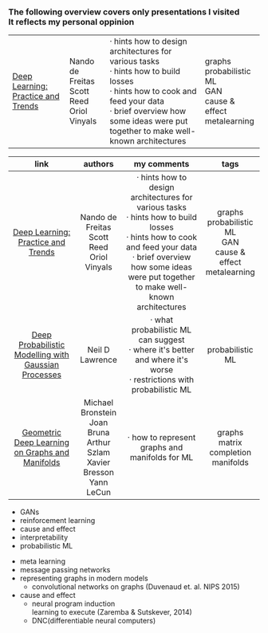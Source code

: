 ### The following overview covers only presentations I visited<br>It reflects my personal oppinion

<table>
<tbody>
<tr>
    <td><a href="https://www.facebook.com/nipsfoundation/videos/1552060484885185/">Deep Learning: Practice and Trends</a></td><td>Nando de Freitas <br>Scott Reed <br>Oriol Vinyals</td><td>· hints how to design architectures for various tasks <br> · hints how to build losses <br> · hints how to cook and feed your data <br>· brief overview how some ideas were put together to make well-known architectures</td><td>graphs<br>probabilistic ML<br>GAN<br>cause & effect<br>metalearning</td>
</tr>
</tbody>
</table>


| link | authors | my comments | tags |
| :------------: | :-------------: | :-------------: | :-------------: |
[Deep Learning: Practice and Trends](https://www.facebook.com/nipsfoundation/videos/1552060484885185/) | Nando de Freitas <br>Scott Reed <br>Oriol Vinyals | · hints how to design architectures for various tasks <br> · hints how to build losses <br> · hints how to cook and feed your data <br>· brief overview how some ideas were put together to make well-known architectures | graphs<br>probabilistic ML<br>GAN<br>cause & effect<br>metalearning
[Deep Probabilistic Modelling with Gaussian Processes](https://www.facebook.com/nipsfoundation/videos/1552223308202236/) | Neil D Lawrence | · what probabilistic ML can suggest<br> · where it's better and where it's worse<br> · restrictions with probabilistic ML | probabilistic ML
[Geometric Deep Learning on Graphs and Manifolds](/overviews/graphs_and_manifolds_reducedsize.pdf) | Michael Bronstein<br>Joan Bruna<br>Arthur Szlam<br>Xavier Bresson<br>Yann LeCun | · how to represent graphs and manifolds for ML | graphs<br>matrix completion<br>manifolds

* GANs
* reinforcement learning
* cause and effect
* interpretability
* probabilistic ML


- meta learning
- message passing networks
- representing graphs in modern models
    - convolutional networks on graphs (Duvenaud et. al. NIPS 2015)
- cause and effect
    - neural program induction<br>
      learning to execute (Zaremba & Sutskever, 2014)
    - DNC(differentiable neural computers)